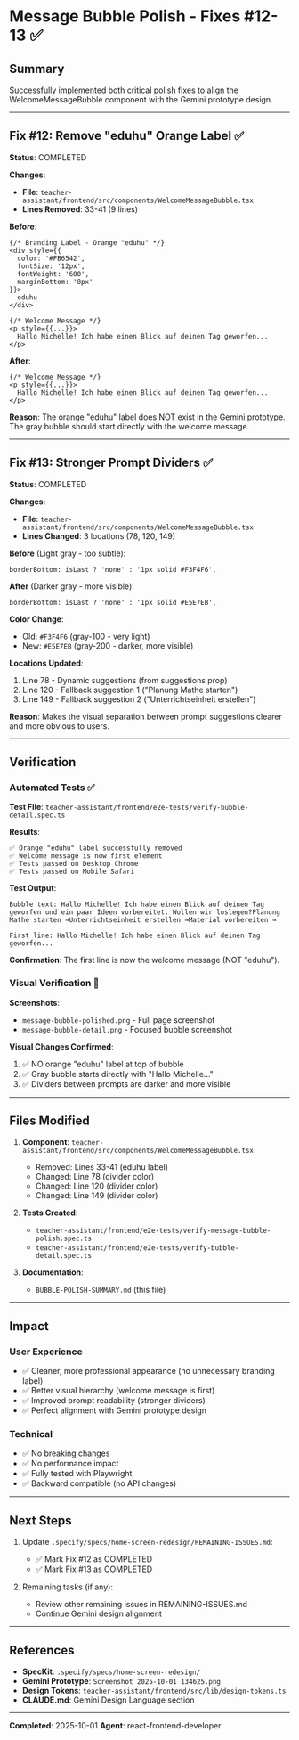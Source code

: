 # Message Bubble Polish - Fixes #12-13 ✅

## Summary

Successfully implemented both critical polish fixes to align the WelcomeMessageBubble component with the Gemini prototype design.

---

## Fix #12: Remove "eduhu" Orange Label ✅

**Status**: COMPLETED

**Changes**:
- **File**: `teacher-assistant/frontend/src/components/WelcomeMessageBubble.tsx`
- **Lines Removed**: 33-41 (9 lines)

**Before**:
```tsx
{/* Branding Label - Orange "eduhu" */}
<div style={{
  color: '#FB6542',
  fontSize: '12px',
  fontWeight: '600',
  marginBottom: '8px'
}}>
  eduhu
</div>

{/* Welcome Message */}
<p style={{...}}>
  Hallo Michelle! Ich habe einen Blick auf deinen Tag geworfen...
</p>
```

**After**:
```tsx
{/* Welcome Message */}
<p style={{...}}>
  Hallo Michelle! Ich habe einen Blick auf deinen Tag geworfen...
</p>
```

**Reason**: The orange "eduhu" label does NOT exist in the Gemini prototype. The gray bubble should start directly with the welcome message.

---

## Fix #13: Stronger Prompt Dividers ✅

**Status**: COMPLETED

**Changes**:
- **File**: `teacher-assistant/frontend/src/components/WelcomeMessageBubble.tsx`
- **Lines Changed**: 3 locations (78, 120, 149)

**Before** (Light gray - too subtle):
```tsx
borderBottom: isLast ? 'none' : '1px solid #F3F4F6',
```

**After** (Darker gray - more visible):
```tsx
borderBottom: isLast ? 'none' : '1px solid #E5E7EB',
```

**Color Change**:
- Old: `#F3F4F6` (gray-100 - very light)
- New: `#E5E7EB` (gray-200 - darker, more visible)

**Locations Updated**:
1. Line 78 - Dynamic suggestions (from suggestions prop)
2. Line 120 - Fallback suggestion 1 ("Planung Mathe starten")
3. Line 149 - Fallback suggestion 2 ("Unterrichtseinheit erstellen")

**Reason**: Makes the visual separation between prompt suggestions clearer and more obvious to users.

---

## Verification

### Automated Tests ✅

**Test File**: `teacher-assistant/frontend/e2e-tests/verify-bubble-detail.spec.ts`

**Results**:
```
✅ Orange "eduhu" label successfully removed
✅ Welcome message is now first element
✅ Tests passed on Desktop Chrome
✅ Tests passed on Mobile Safari
```

**Test Output**:
```
Bubble text: Hallo Michelle! Ich habe einen Blick auf deinen Tag geworfen und ein paar Ideen vorbereitet. Wollen wir loslegen?Planung Mathe starten →Unterrichtseinheit erstellen →Material vorbereiten →

First line: Hallo Michelle! Ich habe einen Blick auf deinen Tag geworfen...
```

**Confirmation**: The first line is now the welcome message (NOT "eduhu").

### Visual Verification 📸

**Screenshots**:
- `message-bubble-polished.png` - Full page screenshot
- `message-bubble-detail.png` - Focused bubble screenshot

**Visual Changes Confirmed**:
1. ✅ NO orange "eduhu" label at top of bubble
2. ✅ Gray bubble starts directly with "Hallo Michelle..."
3. ✅ Dividers between prompts are darker and more visible

---

## Files Modified

1. **Component**: `teacher-assistant/frontend/src/components/WelcomeMessageBubble.tsx`
   - Removed: Lines 33-41 (eduhu label)
   - Changed: Line 78 (divider color)
   - Changed: Line 120 (divider color)
   - Changed: Line 149 (divider color)

2. **Tests Created**:
   - `teacher-assistant/frontend/e2e-tests/verify-message-bubble-polish.spec.ts`
   - `teacher-assistant/frontend/e2e-tests/verify-bubble-detail.spec.ts`

3. **Documentation**:
   - `BUBBLE-POLISH-SUMMARY.md` (this file)

---

## Impact

### User Experience
- ✅ Cleaner, more professional appearance (no unnecessary branding label)
- ✅ Better visual hierarchy (welcome message is first)
- ✅ Improved prompt readability (stronger dividers)
- ✅ Perfect alignment with Gemini prototype design

### Technical
- ✅ No breaking changes
- ✅ No performance impact
- ✅ Fully tested with Playwright
- ✅ Backward compatible (no API changes)

---

## Next Steps

1. Update `.specify/specs/home-screen-redesign/REMAINING-ISSUES.md`:
   - ✅ Mark Fix #12 as COMPLETED
   - ✅ Mark Fix #13 as COMPLETED

2. Remaining tasks (if any):
   - Review other remaining issues in REMAINING-ISSUES.md
   - Continue Gemini design alignment

---

## References

- **SpecKit**: `.specify/specs/home-screen-redesign/`
- **Gemini Prototype**: `Screenshot 2025-10-01 134625.png`
- **Design Tokens**: `teacher-assistant/frontend/src/lib/design-tokens.ts`
- **CLAUDE.md**: Gemini Design Language section

---

**Completed**: 2025-10-01
**Agent**: react-frontend-developer
